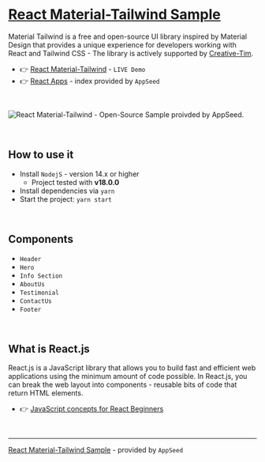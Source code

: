 # [React Material-Tailwind Sample](https://github.com/app-generator/sample-material-tailwind)

Material Tailwind is a free and open-source UI library inspired by Material Design that provides a unique experience for developers working with React and Tailwind CSS - The library is actively supported by [Creative-Tim](https://bit.ly/3fKQZaL).

- 👉 [React Material-Tailwind](https://sample-material-tailwind.appseed-srv1.com/) - `LIVE Demo`
- 👉 [React Apps](https://appseed.us/apps/react) - index provided by `AppSeed`

<br />

![React Material-Tailwind - Open-Source Sample proivded by AppSeed.](https://user-images.githubusercontent.com/51070104/204786262-1dfa1810-3e4e-474c-84df-213faaa3a87b.jpg)

<br />

## How to use it 

- Install `NodejS` - version 14.x or higher 
  - Project tested with **v18.0.0** 
- Install dependencies via `yarn`
- Start the project: `yarn start` 

<br />

## Components

- `Header` 
- `Hero`
- `Info Section`
- `AboutUs`
- `Testimonial`
- `ContactUs`
- `Footer`   

<br />

## What is React.js

React.js is a JavaScript library that allows you to build fast and efficient web applications using the minimum amount of code possible. In React.js, you can break the web layout into components - reusable bits of code that return HTML elements. 

- 👉 [JavaScript concepts for React Beginners](https://blog.appseed.us/10-javascript-concepts-for-react-beginners/)

<br />

--- 
[React Material-Tailwind Sample](https://github.com/app-generator/sample-material-tailwind) - provided by `AppSeed`

